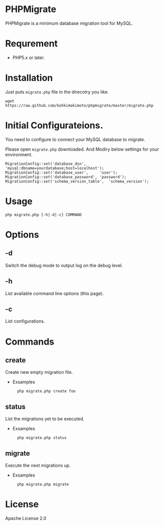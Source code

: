 # PHPMigrate

PHPMigrate is a minimum database migration tool for MySQL.

# Requrement

* PHP5.x or later.

# Installation

Just puts `migrate.php` file in the direcotry you like.

    wget https://raw.github.com/kohkimakimoto/phpmigrate/master/migrate.php


# Initial Configurateions.

You need to configure to connect your MySQL database to migrate.

Please open `migrate.php` downloaded. And Modiry below settings for your environment.

    MigrationConfig::set('database_dsn',      'mysql:dbname=yourdatabase;host=localhost');
    MigrationConfig::set('database_user',     'user');
    MigrationConfig::set('database_password', 'password');
    MigrationConfig::set('schema_version_table',  'schema_version');

# Usage

    php migrate.php [-h|-d|-c] COMMAND

# Options

## -d

Switch the debug mode to output log on the debug level.

## -h

List available command line options (this page).

## -c

List configurations.

# Commands

## create

Create new empty migration file.

* Exsamples

        php migrate.php create foo

## status

List the migrations yet to be executed.

* Exsamples

        php migrate.php status

## migrate

Execute the next migrations up.

* Exsamples

        php migrate.php migrate

# License

  Apache License 2.0
